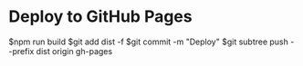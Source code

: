 # Deploy to GitHub Pages
$npm run build
$git add dist -f 
$git commit -m "Deploy"
$git subtree push --prefix dist origin gh-pages
